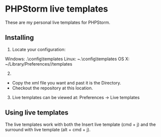 # PHPStorm live templates
These are my personal live templates for PHPStorm.

## Installing
1. Locate your configuration:

Windows: <your home directory>\.<product name><version number>\config\templates
Linux: ~\.<product name><version number>\config\templates
OS X: ~/Library/Preferences/<product name><version number>/templates

2.
 - Copy the xml file you want and past it is the Directory.
 - Checkout the repository at this location.

3. Live templates can be viewed at: Preferences -> Live templates

## Using live templates
The live templates work with both the Insert live template (cmd + j) and the surround with live template (alt + cmd + j).
